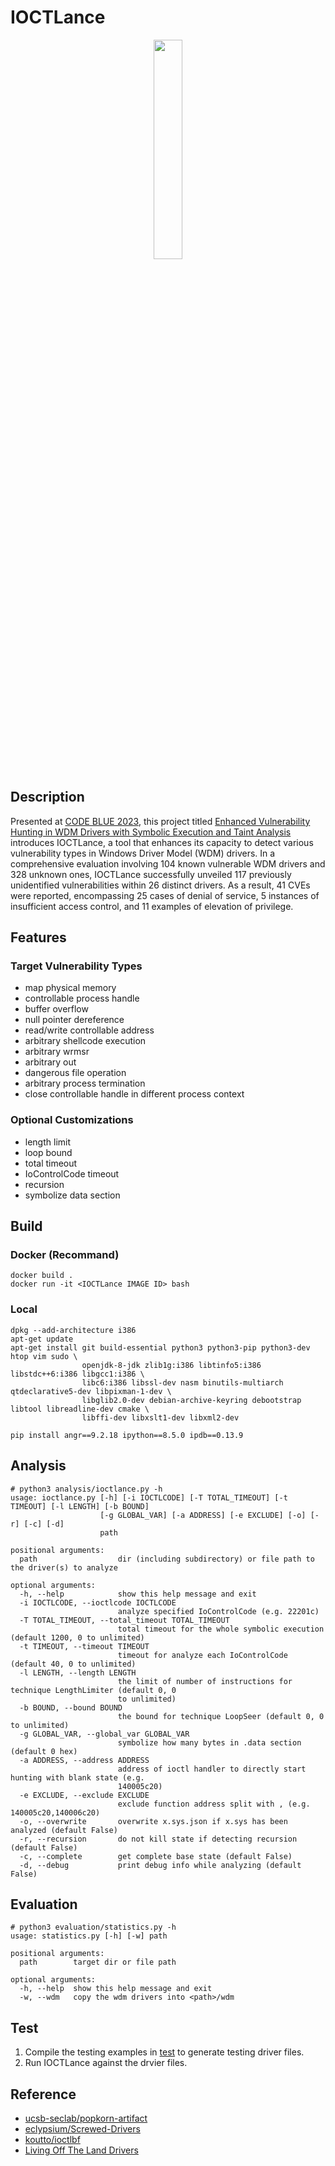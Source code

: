 # IOCTLance
<p align="center">
  <img src="asset/ioctlance.jfif" width="30%">
</p>

## Description
Presented at [CODE BLUE 2023](https://codeblue.jp/2023/en/), this project titled [Enhanced Vulnerability Hunting in WDM Drivers with Symbolic Execution and Taint Analysis](https://drive.google.com/file/d/1lEegyJ1SBB_lDts6F3W3JPySucM3nugR/view?usp=sharing) introduces IOCTLance, a tool that enhances its capacity to detect various vulnerability types in Windows Driver Model (WDM) drivers. In a comprehensive evaluation involving 104 known vulnerable WDM drivers and 328 unknown ones, IOCTLance successfully unveiled 117 previously unidentified vulnerabilities within 26 distinct drivers. As a result, 41 CVEs were reported, encompassing 25 cases of denial of service, 5 instances of insufficient access control, and 11 examples of elevation of privilege.

## Features
### Target Vulnerability Types
- map physical memory
- controllable process handle
- buffer overflow
- null pointer dereference
- read/write controllable address
- arbitrary shellcode execution
- arbitrary wrmsr
- arbitrary out
- dangerous file operation
- arbitrary process termination
- close controllable handle in different process context 


### Optional Customizations
- length limit
- loop bound
- total timeout
- IoControlCode timeout
- recursion
- symbolize data section


## Build
### Docker (Recommand)
```
docker build .
docker run -it <IOCTLance IMAGE ID> bash
```

### Local
```
dpkg --add-architecture i386
apt-get update
apt-get install git build-essential python3 python3-pip python3-dev htop vim sudo \
                openjdk-8-jdk zlib1g:i386 libtinfo5:i386 libstdc++6:i386 libgcc1:i386 \
                libc6:i386 libssl-dev nasm binutils-multiarch qtdeclarative5-dev libpixman-1-dev \
                libglib2.0-dev debian-archive-keyring debootstrap libtool libreadline-dev cmake \
                libffi-dev libxslt1-dev libxml2-dev

pip install angr==9.2.18 ipython==8.5.0 ipdb==0.13.9
```

## Analysis
```
# python3 analysis/ioctlance.py -h
usage: ioctlance.py [-h] [-i IOCTLCODE] [-T TOTAL_TIMEOUT] [-t TIMEOUT] [-l LENGTH] [-b BOUND]
                    [-g GLOBAL_VAR] [-a ADDRESS] [-e EXCLUDE] [-o] [-r] [-c] [-d]
                    path

positional arguments:
  path                  dir (including subdirectory) or file path to the driver(s) to analyze

optional arguments:
  -h, --help            show this help message and exit
  -i IOCTLCODE, --ioctlcode IOCTLCODE
                        analyze specified IoControlCode (e.g. 22201c)
  -T TOTAL_TIMEOUT, --total_timeout TOTAL_TIMEOUT
                        total timeout for the whole symbolic execution (default 1200, 0 to unlimited)
  -t TIMEOUT, --timeout TIMEOUT
                        timeout for analyze each IoControlCode (default 40, 0 to unlimited)
  -l LENGTH, --length LENGTH
                        the limit of number of instructions for technique LengthLimiter (default 0, 0
                        to unlimited)
  -b BOUND, --bound BOUND
                        the bound for technique LoopSeer (default 0, 0 to unlimited)
  -g GLOBAL_VAR, --global_var GLOBAL_VAR
                        symbolize how many bytes in .data section (default 0 hex)
  -a ADDRESS, --address ADDRESS
                        address of ioctl handler to directly start hunting with blank state (e.g.
                        140005c20)
  -e EXCLUDE, --exclude EXCLUDE
                        exclude function address split with , (e.g. 140005c20,140006c20)
  -o, --overwrite       overwrite x.sys.json if x.sys has been analyzed (default False)
  -r, --recursion       do not kill state if detecting recursion (default False)
  -c, --complete        get complete base state (default False)
  -d, --debug           print debug info while analyzing (default False)
```


## Evaluation
```
# python3 evaluation/statistics.py -h
usage: statistics.py [-h] [-w] path

positional arguments:
  path        target dir or file path

optional arguments:
  -h, --help  show this help message and exit
  -w, --wdm   copy the wdm drivers into <path>/wdm
```


## Test
1. Compile the testing examples in [test](./test) to generate testing driver files.
2. Run IOCTLance against the drvier files.


## Reference
- [ucsb-seclab/popkorn-artifact](https://github.com/ucsb-seclab/popkorn-artifact)
- [eclypsium/Screwed-Drivers](https://github.com/eclypsium/Screwed-Drivers)
- [koutto/ioctlbf](https://github.com/koutto/ioctlbf)
- [Living Off The Land Drivers](https://www.loldrivers.io/)